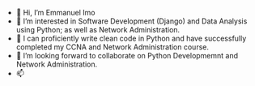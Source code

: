 - 👋 Hi, I’m Emmanuel Imo
- 👀 I’m interested in Software Development (Django) and Data Analysis using Python; as well as Network Administration.
- 🌱 I can proficiently write clean code in Python and have successfully completed my CCNA and Network Administration course.
- 💞️ I’m looking forward to collaborate on Python Developmemnt and Network Administration.
- 📫 

<!---
Iymahnoul/Iymahnoul is a ✨ special ✨ repository because its `README.md` (this file) appears on your GitHub profile.
You can click the Preview link to take a look at your changes.
--->
